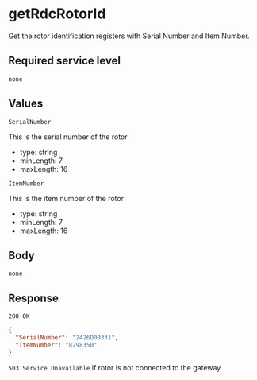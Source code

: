 # getRdcRotorId

Get the rotor identification registers with Serial Number and Item Number.

## Required service level

`none`

## Values

`SerialNumber`

This is the serial number of the rotor

- type: string
- minLength: 7
- maxLength: 16

`ItemNumber`

This is the item number of the rotor

- type: string
- minLength: 7
- maxLength: 16

## Body

`none`

## Response

`200 OK`

```json
{
  "SerialNumber": "2426D00331",
  "ItemNumber": "8298350"
}
```

`503 Service Unavailable` if rotor is not connected to the gateway
